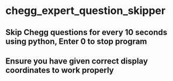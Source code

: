 # chegg_expert_question_skipper
## Skip Chegg questions for every 10 seconds using python, Enter 0 to stop program
## Ensure you have given correct display coordinates to work properly
